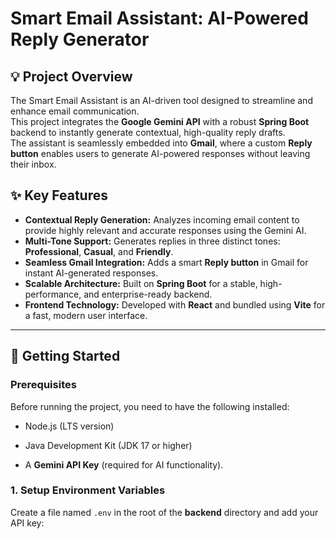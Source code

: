# Smart Email Assistant: AI-Powered Reply Generator

## 💡 Project Overview
The Smart Email Assistant is an AI-driven tool designed to streamline and enhance email communication.  
This project integrates the **Google Gemini API** with a robust **Spring Boot** backend to instantly generate contextual, high-quality reply drafts.  
The assistant is seamlessly embedded into **Gmail**, where a custom **Reply button** enables users to generate AI-powered responses without leaving their inbox.

## ✨ Key Features
- **Contextual Reply Generation:** Analyzes incoming email content to provide highly relevant and accurate responses using the Gemini AI.  
- **Multi-Tone Support:** Generates replies in three distinct tones: **Professional**, **Casual**, and **Friendly**.  
- **Seamless Gmail Integration:** Adds a smart **Reply button** in Gmail for instant AI-generated responses.  
- **Scalable Architecture:** Built on **Spring Boot** for a stable, high-performance, and enterprise-ready backend.  
- **Frontend Technology:** Developed with **React** and bundled using **Vite** for a fast, modern user interface.  




---



## 🚀 Getting Started



### Prerequisites

Before running the project, you need to have the following installed:

* Node.js (LTS version)

* Java Development Kit (JDK 17 or higher)

* A **Gemini API Key** (required for AI functionality).



### 1. Setup Environment Variables

Create a file named `.env` in the root of the **backend** directory and add your API key:
